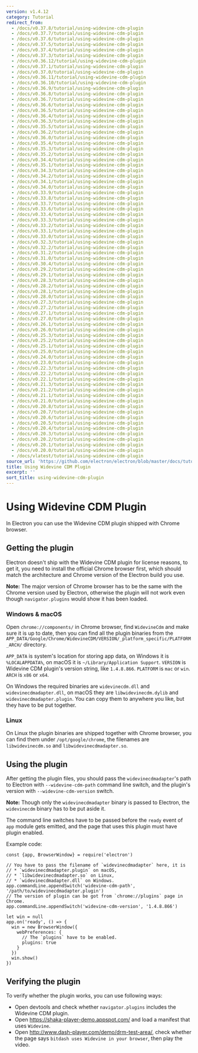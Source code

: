 ```yaml
---
version: v1.4.12
category: Tutorial
redirect_from:
  - /docs/v0.37.8/tutorial/using-widevine-cdm-plugin
  - /docs/v0.37.7/tutorial/using-widevine-cdm-plugin
  - /docs/v0.37.6/tutorial/using-widevine-cdm-plugin
  - /docs/v0.37.5/tutorial/using-widevine-cdm-plugin
  - /docs/v0.37.4/tutorial/using-widevine-cdm-plugin
  - /docs/v0.37.3/tutorial/using-widevine-cdm-plugin
  - /docs/v0.36.12/tutorial/using-widevine-cdm-plugin
  - /docs/v0.37.1/tutorial/using-widevine-cdm-plugin
  - /docs/v0.37.0/tutorial/using-widevine-cdm-plugin
  - /docs/v0.36.11/tutorial/using-widevine-cdm-plugin
  - /docs/v0.36.10/tutorial/using-widevine-cdm-plugin
  - /docs/v0.36.9/tutorial/using-widevine-cdm-plugin
  - /docs/v0.36.8/tutorial/using-widevine-cdm-plugin
  - /docs/v0.36.7/tutorial/using-widevine-cdm-plugin
  - /docs/v0.36.6/tutorial/using-widevine-cdm-plugin
  - /docs/v0.36.5/tutorial/using-widevine-cdm-plugin
  - /docs/v0.36.4/tutorial/using-widevine-cdm-plugin
  - /docs/v0.36.3/tutorial/using-widevine-cdm-plugin
  - /docs/v0.35.5/tutorial/using-widevine-cdm-plugin
  - /docs/v0.36.2/tutorial/using-widevine-cdm-plugin
  - /docs/v0.36.0/tutorial/using-widevine-cdm-plugin
  - /docs/v0.35.4/tutorial/using-widevine-cdm-plugin
  - /docs/v0.35.3/tutorial/using-widevine-cdm-plugin
  - /docs/v0.35.2/tutorial/using-widevine-cdm-plugin
  - /docs/v0.34.4/tutorial/using-widevine-cdm-plugin
  - /docs/v0.35.1/tutorial/using-widevine-cdm-plugin
  - /docs/v0.34.3/tutorial/using-widevine-cdm-plugin
  - /docs/v0.34.2/tutorial/using-widevine-cdm-plugin
  - /docs/v0.34.1/tutorial/using-widevine-cdm-plugin
  - /docs/v0.34.0/tutorial/using-widevine-cdm-plugin
  - /docs/v0.33.9/tutorial/using-widevine-cdm-plugin
  - /docs/v0.33.8/tutorial/using-widevine-cdm-plugin
  - /docs/v0.33.7/tutorial/using-widevine-cdm-plugin
  - /docs/v0.33.6/tutorial/using-widevine-cdm-plugin
  - /docs/v0.33.4/tutorial/using-widevine-cdm-plugin
  - /docs/v0.33.3/tutorial/using-widevine-cdm-plugin
  - /docs/v0.33.2/tutorial/using-widevine-cdm-plugin
  - /docs/v0.33.1/tutorial/using-widevine-cdm-plugin
  - /docs/v0.33.0/tutorial/using-widevine-cdm-plugin
  - /docs/v0.32.3/tutorial/using-widevine-cdm-plugin
  - /docs/v0.32.2/tutorial/using-widevine-cdm-plugin
  - /docs/v0.31.2/tutorial/using-widevine-cdm-plugin
  - /docs/v0.31.0/tutorial/using-widevine-cdm-plugin
  - /docs/v0.30.4/tutorial/using-widevine-cdm-plugin
  - /docs/v0.29.2/tutorial/using-widevine-cdm-plugin
  - /docs/v0.29.1/tutorial/using-widevine-cdm-plugin
  - /docs/v0.28.3/tutorial/using-widevine-cdm-plugin
  - /docs/v0.28.2/tutorial/using-widevine-cdm-plugin
  - /docs/v0.28.1/tutorial/using-widevine-cdm-plugin
  - /docs/v0.28.0/tutorial/using-widevine-cdm-plugin
  - /docs/v0.27.3/tutorial/using-widevine-cdm-plugin
  - /docs/v0.27.2/tutorial/using-widevine-cdm-plugin
  - /docs/v0.27.1/tutorial/using-widevine-cdm-plugin
  - /docs/v0.27.0/tutorial/using-widevine-cdm-plugin
  - /docs/v0.26.1/tutorial/using-widevine-cdm-plugin
  - /docs/v0.26.0/tutorial/using-widevine-cdm-plugin
  - /docs/v0.25.3/tutorial/using-widevine-cdm-plugin
  - /docs/v0.25.2/tutorial/using-widevine-cdm-plugin
  - /docs/v0.25.1/tutorial/using-widevine-cdm-plugin
  - /docs/v0.25.0/tutorial/using-widevine-cdm-plugin
  - /docs/v0.24.0/tutorial/using-widevine-cdm-plugin
  - /docs/v0.23.0/tutorial/using-widevine-cdm-plugin
  - /docs/v0.22.3/tutorial/using-widevine-cdm-plugin
  - /docs/v0.22.2/tutorial/using-widevine-cdm-plugin
  - /docs/v0.22.1/tutorial/using-widevine-cdm-plugin
  - /docs/v0.21.3/tutorial/using-widevine-cdm-plugin
  - /docs/v0.21.2/tutorial/using-widevine-cdm-plugin
  - /docs/v0.21.1/tutorial/using-widevine-cdm-plugin
  - /docs/v0.21.0/tutorial/using-widevine-cdm-plugin
  - /docs/v0.20.8/tutorial/using-widevine-cdm-plugin
  - /docs/v0.20.7/tutorial/using-widevine-cdm-plugin
  - /docs/v0.20.6/tutorial/using-widevine-cdm-plugin
  - /docs/v0.20.5/tutorial/using-widevine-cdm-plugin
  - /docs/v0.20.4/tutorial/using-widevine-cdm-plugin
  - /docs/v0.20.3/tutorial/using-widevine-cdm-plugin
  - /docs/v0.20.2/tutorial/using-widevine-cdm-plugin
  - /docs/v0.20.1/tutorial/using-widevine-cdm-plugin
  - /docs/v0.20.0/tutorial/using-widevine-cdm-plugin
  - /docs/vlatest/tutorial/using-widevine-cdm-plugin
source_url: 'https://github.com/electron/electron/blob/master/docs/tutorial/using-widevine-cdm-plugin.md'
title: Using Widevine CDM Plugin
excerpt: ''
sort_title: using-widevine-cdm-plugin
---
```

# Using Widevine CDM Plugin

In Electron you can use the Widevine CDM plugin shipped with Chrome browser.

## Getting the plugin

Electron doesn't ship with the Widevine CDM plugin for license reasons, to get it, you need to install the official Chrome browser first, which should match the architecture and Chrome version of the Electron build you use.

**Note:** The major version of Chrome browser has to be the same with the Chrome version used by Electron, otherwise the plugin will not work even though `navigator.plugins` would show it has been loaded.

### Windows & macOS

Open `chrome://components/` in Chrome browser, find `WidevineCdm` and make sure it is up to date, then you can find all the plugin binaries from the `APP_DATA/Google/Chrome/WidevineCDM/VERSION/_platform_specific/PLATFORM_ARCH/` directory.

`APP_DATA` is system's location for storing app data, on Windows it is `%LOCALAPPDATA%`, on macOS it is `~/Library/Application Support`. `VERSION` is Widevine CDM plugin's version string, like `1.4.8.866`. `PLATFORM` is `mac` or `win`. `ARCH` is `x86` or `x64`.

On Windows the required binaries are `widevinecdm.dll` and `widevinecdmadapter.dll`, on macOS they are `libwidevinecdm.dylib` and `widevinecdmadapter.plugin`. You can copy them to anywhere you like, but they have to be put together.

### Linux

On Linux the plugin binaries are shipped together with Chrome browser, you can find them under `/opt/google/chrome`, the filenames are `libwidevinecdm.so` and `libwidevinecdmadapter.so`.

## Using the plugin

After getting the plugin files, you should pass the `widevinecdmadapter`'s path to Electron with `--widevine-cdm-path` command line switch, and the plugin's version with `--widevine-cdm-version` switch.

**Note:** Though only the `widevinecdmadapter` binary is passed to Electron, the `widevinecdm` binary has to be put aside it.

The command line switches have to be passed before the `ready` event of `app` module gets emitted, and the page that uses this plugin must have plugin enabled.

Example code:

    const {app, BrowserWindow} = require('electron')

    // You have to pass the filename of `widevinecdmadapter` here, it is
    // * `widevinecdmadapter.plugin` on macOS,
    // * `libwidevinecdmadapter.so` on Linux,
    // * `widevinecdmadapter.dll` on Windows.
    app.commandLine.appendSwitch('widevine-cdm-path', '/path/to/widevinecdmadapter.plugin')
    // The version of plugin can be got from `chrome://plugins` page in Chrome.
    app.commandLine.appendSwitch('widevine-cdm-version', '1.4.8.866')

    let win = null
    app.on('ready', () => {
      win = new BrowserWindow({
        webPreferences: {
          // The `plugins` have to be enabled.
          plugins: true
        }
      })
      win.show()
    })

## Verifying the plugin

To verify whether the plugin works, you can use following ways:

*   Open devtools and check whether `navigator.plugins` includes the Widevine CDM plugin.
*   Open https://shaka-player-demo.appspot.com/ and load a manifest that uses `Widevine`.
*   Open http://www.dash-player.com/demo/drm-test-area/, check whether the page says `bitdash uses Widevine in your browser`, then play the video.
